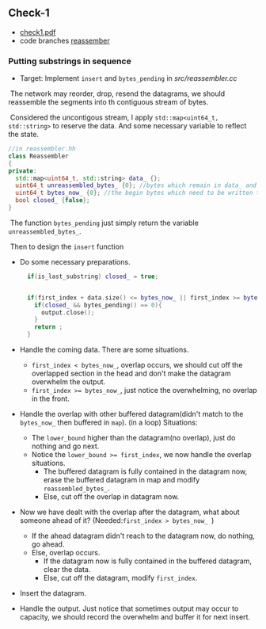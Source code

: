 ## Check-1

- [check1.pdf](https://cs144.github.io/assignments/check1.pdf)
- code branches [reassember](../src/reassember.cc)

### Putting substrings in sequence

- Target: Implement `insert` and `bytes_pending` in *src/reassembler.cc*

​	The network may reorder, drop, resend the datagrams, we should reassemble the segments into th contiguous stream of bytes.

​	Considered the uncontigous stream, I apply `std::map<uint64_t, std::string>` to reserve the data. And some necessary variable to reflect the state.

```c++
//in reassembler.hh
class Reassembler
{
private:
  std::map<uint64_t, std::string> data_ {};
  uint64_t unreassembled_bytes_ {0}; //bytes which remain in data_ and didn't write to output
  uint64_t bytes_now_ {0}; //the begin bytes which need to be written to output
  bool closed_ {false};
}
```

​	The function `bytes_pending` just simply return the variable `unreassembled_bytes_`.

​	Then to design the `insert` function

- Do some necessary preparations.

  ```c++
  	if(is_last_substring) closed_ = true;
  
  
    if(first_index + data.size() <= bytes_now_ || first_index >= bytes_now_ + output.available_capacity() || data.empty() || output.available_capacity() == 0){
      if(closed_ && bytes_pending() == 0){
        output.close();
      }
      return ;
    }
  ```

- Handle the coming data. There are some situations.

  - `first_index < bytes_now_`, overlap occurs, we should cut off the overlapped section in the head and don't make the datagram overwhelm the output.
  - `first_index >= bytes_now_`, just notice the overwhelming, no overlap in the front.

- Handle the overlap with other buffered datagram(didn't match to the `bytes_now_` then buffered in `map`). (in a loop) Situations:

  - The `lower_bound` higher than the datagram(no overlap), just do nothing and go next.
  - Notice the `lower_bound >= first_index`, we now handle the overlap situations.
    - The buffered datagram is fully contained in the datagram now, erase the buffered datagram in map and modify `reassembled_bytes_`.
    - Else, cut off the overlap in datagram now.

- Now we have dealt with the overlap after the datagram, what about someone ahead of it? (Needed:`first_index > bytes_now_ `)

  - If the ahead datagram didn't reach to the datagram now, do nothing, go ahead.
  - Else, overlap occurs.
    - If the datagram now is fully contained in the buffered datagram, clear the data.
    - Else, cut off the datagram, modify `first_index`.

- Insert the datagram.

- Handle the output. Just notice that sometimes output may occur to capacity, we should record the overwhelm and buffer it for next insert.